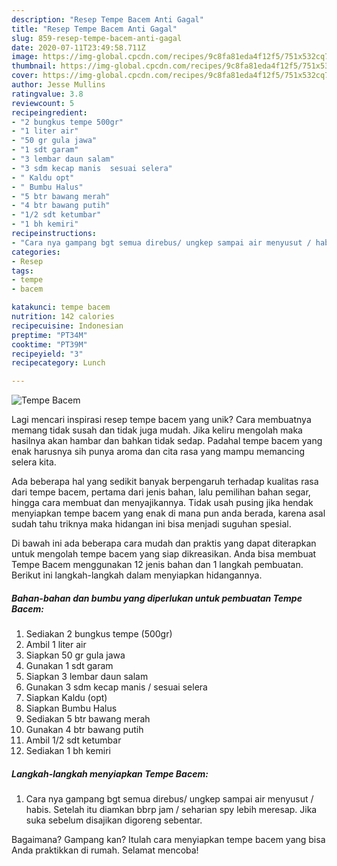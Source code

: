```yaml
---
description: "Resep Tempe Bacem Anti Gagal"
title: "Resep Tempe Bacem Anti Gagal"
slug: 859-resep-tempe-bacem-anti-gagal
date: 2020-07-11T23:49:58.711Z
image: https://img-global.cpcdn.com/recipes/9c8fa81eda4f12f5/751x532cq70/tempe-bacem-foto-resep-utama.jpg
thumbnail: https://img-global.cpcdn.com/recipes/9c8fa81eda4f12f5/751x532cq70/tempe-bacem-foto-resep-utama.jpg
cover: https://img-global.cpcdn.com/recipes/9c8fa81eda4f12f5/751x532cq70/tempe-bacem-foto-resep-utama.jpg
author: Jesse Mullins
ratingvalue: 3.8
reviewcount: 5
recipeingredient:
- "2 bungkus tempe 500gr"
- "1 liter air"
- "50 gr gula jawa"
- "1 sdt garam"
- "3 lembar daun salam"
- "3 sdm kecap manis  sesuai selera"
- " Kaldu opt"
- " Bumbu Halus"
- "5 btr bawang merah"
- "4 btr bawang putih"
- "1/2 sdt ketumbar"
- "1 bh kemiri"
recipeinstructions:
- "Cara nya gampang bgt semua direbus/ ungkep sampai air menyusut / habis. Setelah itu diamkan bbrp jam / seharian spy lebih meresap. Jika suka sebelum disajikan digoreng sebentar."
categories:
- Resep
tags:
- tempe
- bacem

katakunci: tempe bacem 
nutrition: 142 calories
recipecuisine: Indonesian
preptime: "PT34M"
cooktime: "PT39M"
recipeyield: "3"
recipecategory: Lunch

---
```



![Tempe Bacem](https://img-global.cpcdn.com/recipes/9c8fa81eda4f12f5/751x532cq70/tempe-bacem-foto-resep-utama.jpg)

Lagi mencari inspirasi resep tempe bacem yang unik? Cara membuatnya memang tidak susah dan tidak juga mudah. Jika keliru mengolah maka hasilnya akan hambar dan bahkan tidak sedap. Padahal tempe bacem yang enak harusnya sih punya aroma dan cita rasa yang mampu memancing selera kita.

Ada beberapa hal yang sedikit banyak berpengaruh terhadap kualitas rasa dari tempe bacem, pertama dari jenis bahan, lalu pemilihan bahan segar, hingga cara membuat dan menyajikannya. Tidak usah pusing jika hendak menyiapkan tempe bacem yang enak di mana pun anda berada, karena asal sudah tahu triknya maka hidangan ini bisa menjadi suguhan spesial.




Di bawah ini ada beberapa cara mudah dan praktis yang dapat diterapkan untuk mengolah tempe bacem yang siap dikreasikan. Anda bisa membuat Tempe Bacem menggunakan 12 jenis bahan dan 1 langkah pembuatan. Berikut ini langkah-langkah dalam menyiapkan hidangannya.

<!--inarticleads1-->

##### Bahan-bahan dan bumbu yang diperlukan untuk pembuatan Tempe Bacem:

1. Sediakan 2 bungkus tempe (500gr)
1. Ambil 1 liter air
1. Siapkan 50 gr gula jawa
1. Gunakan 1 sdt garam
1. Siapkan 3 lembar daun salam
1. Gunakan 3 sdm kecap manis / sesuai selera
1. Siapkan  Kaldu (opt)
1. Siapkan  Bumbu Halus
1. Sediakan 5 btr bawang merah
1. Gunakan 4 btr bawang putih
1. Ambil 1/2 sdt ketumbar
1. Sediakan 1 bh kemiri




<!--inarticleads2-->

##### Langkah-langkah menyiapkan Tempe Bacem:

1. Cara nya gampang bgt semua direbus/ ungkep sampai air menyusut / habis. Setelah itu diamkan bbrp jam / seharian spy lebih meresap. Jika suka sebelum disajikan digoreng sebentar.




Bagaimana? Gampang kan? Itulah cara menyiapkan tempe bacem yang bisa Anda praktikkan di rumah. Selamat mencoba!
